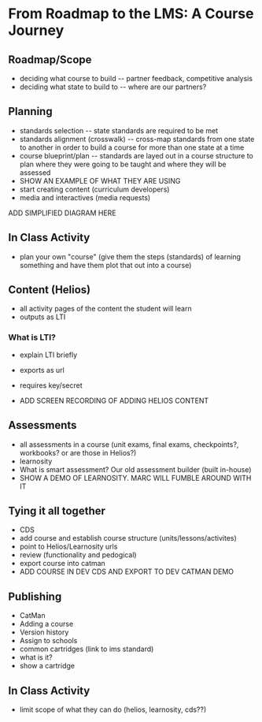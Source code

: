 # From Roadmap to the LMS: A Course Journey

## Roadmap/Scope
- deciding what course to build 
-- partner feedback, competitive analysis
- deciding what state to build to
-- where are our partners?

## Planning
- standards selection
-- state standards are required to be met
- standards alignment (crosswalk)
-- cross-map standards from one state to another in order to build a course for more than one state at a time
- course blueprint/plan
-- standards are layed out in a course structure to plan where they were going to be taught and where they will be assessed
- SHOW AN EXAMPLE OF WHAT THEY ARE USING
- start creating content (curriculum developers)
- media and interactives (media requests)

ADD SIMPLIFIED DIAGRAM HERE 

## In Class Activity
- plan your own "course" (give them the steps (standards) of learning something and have them plot that out into a course)

## Content (Helios)
- all activity pages of the content the student will learn
- outputs as LTI
### What is LTI?
- explain LTI briefly
- exports as url
- requires key/secret

- ADD SCREEN RECORDING OF ADDING HELIOS CONTENT

## Assessments
- all assessments in a course (unit exams, final exams, checkpoints?, workbooks? or are those in Helios?)
- learnosity
- What is smart assessment? Our old assessment builder (built in-house)
- SHOW A DEMO OF LEARNOSITY. MARC WILL FUMBLE AROUND WITH IT 

## Tying it all together
- CDS
- add course and establish course structure (units/lessons/activites)
- point to Helios/Learnosity urls
- review (functionality and pedogical)
- export course into catman
- ADD COURSE IN DEV CDS AND EXPORT TO DEV CATMAN DEMO

## Publishing
- CatMan
- Adding a course
- Version history
- Assign to schools 
- common cartridges (link to ims standard)
- what is it?
- show a cartridge

## In Class Activity
- limit scope of what they can do (helios, learnosity, cds??)

